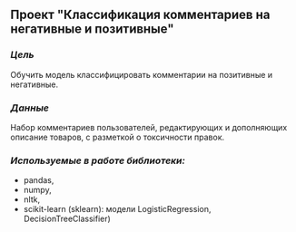 ## Проект "Классификация комментариев на негативные и позитивные"
### _Цель_
Обучить модель классифицировать комментарии на позитивные и негативные.
### _Данные_
Набор комментариев пользователей, редактирующих и дополняющих описание товаров, с разметкой о токсичности правок.

### _Используемые в работе библиотеки:_
- pandas,
- numpy,
- nltk,
- scikit-learn (sklearn): модели LogisticRegression, DecisionTreeClassifier)
